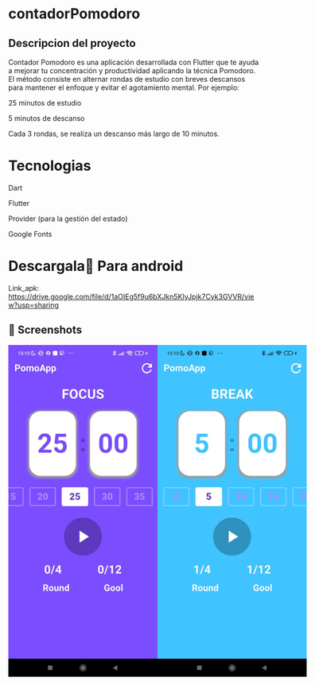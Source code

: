 # contadorPomodoro

## Descripcion del proyecto

Contador Pomodoro es una aplicación desarrollada con Flutter que te ayuda a mejorar tu concentración y productividad aplicando la técnica Pomodoro.
El método consiste en alternar rondas de estudio con breves descansos para mantener el enfoque y evitar el agotamiento mental.
Por ejemplo:

25 minutos de estudio

5 minutos de descanso

Cada 3 rondas, se realiza un descanso más largo de 10 minutos.

# Tecnologias

Dart

Flutter

Provider (para la gestión del estado)

Google Fonts

# Descargala📲 Para android

 Link_apk: https://drive.google.com/file/d/1aOIEg5f9u6bXJkn5KIyJpjk7Cyk3GVVR/view?usp=sharing

## 📸 Screenshots

<div style="display: flex; gap: 20;">
  <img src="lib/assets/Pomo_Focus.jpeg" alt="Pantalla Focus" width="300"/>
  <img src="lib/assets/Pomo_break.jpeg" alt="Pantalla de descanso" width="300"/>
</div>
